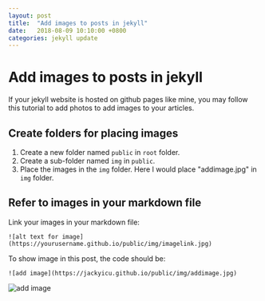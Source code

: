 ```yaml
---
layout: post
title:  "Add images to posts in jekyll"
date:   2018-08-09 10:10:00 +0800
categories: jekyll update
---
```


# Add images to posts in jekyll

If your jekyll website is hosted on github pages like mine, you may follow this tutorial to add photos to add images to your articles.

## Create folders for placing images

1. Create a new folder named `public` in  `root` folder.
2. Create a sub-folder named `img` in `public`.
3. Place the images in the `img` folder. Here I would place "addimage.jpg" in `img` folder.

## Refer to images in your markdown file

Link your images in your markdown file:

`![alt text for image](https://yourusername.github.io/public/img/imagelink.jpg)`

To show image in this post, the code should be:

`![add image](https://jackyicu.github.io/public/img/addimage.jpg)`

![add image](https://jackyicu.github.io/public/img/addimage.jpg)